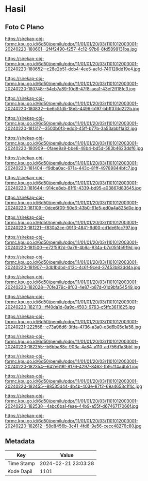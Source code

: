 # Hasil

## Foto C Plano

https://sirekap-obj-formc.kpu.go.id/6d50/pemilu/pdpr/11/01/01/20/03/1101012003001-20240220-180601--2f4f2490-f257-4c12-97b6-8fd5898131ba.jpg

https://sirekap-obj-formc.kpu.go.id/6d50/pemilu/pdpr/11/01/01/20/03/1101012003001-20240220-180652--c28e2b51-dcb4-4ee5-ae1d-740128dd19e4.jpg

https://sirekap-obj-formc.kpu.go.id/6d50/pemilu/pdpr/11/01/01/20/03/1101012003001-20240220-180748--54cb7a89-10d8-47f8-aea1-43ef2ff18fc3.jpg

https://sirekap-obj-formc.kpu.go.id/6d50/pemilu/pdpr/11/01/01/20/03/1101012003001-20240220-180832--be6c51d5-18e5-4496-b197-bbff37dd222b.jpg

https://sirekap-obj-formc.kpu.go.id/6d50/pemilu/pdpr/11/01/01/20/03/1101012003001-20240220-181317--3500b0f3-edc3-45ff-b77b-3a53abbf1a32.jpg

https://sirekap-obj-formc.kpu.go.id/6d50/pemilu/pdpr/11/01/01/20/03/1101012003001-20240220-180909--0faee9a9-bbe8-48b4-bd5d-583b4623ddf6.jpg

https://sirekap-obj-formc.kpu.go.id/6d50/pemilu/pdpr/11/01/01/20/03/1101012003001-20240220-181404--f9dba0ac-671a-443c-81ff-49789844bfc7.jpg

https://sirekap-obj-formc.kpu.go.id/6d50/pemilu/pdpr/11/01/01/20/03/1101012003001-20240220-181644--914ce8eb-81f9-4339-bd95-a03867d83645.jpg

https://sirekap-obj-formc.kpu.go.id/6d50/pemilu/pdpr/11/01/01/20/03/1101012003001-20240220-181109--0dce6f09-50e6-43b0-91e5-ed0a4a825d0e.jpg

https://sirekap-obj-formc.kpu.go.id/6d50/pemilu/pdpr/11/01/01/20/03/1101012003001-20240220-181221--f830a2ce-0913-4841-9d00-cd1de6fcc797.jpg

https://sirekap-obj-formc.kpu.go.id/6d50/pemilu/pdpr/11/01/01/20/03/1101012003001-20240220-181500--e72f592d-0a79-4b6a-934a-b7c05f459f9d.jpg

https://sirekap-obj-formc.kpu.go.id/6d50/pemilu/pdpr/11/01/01/20/03/1101012003001-20240220-181907--3db1bdbd-413c-4c6f-9ced-37453b83dd4a.jpg

https://sirekap-obj-formc.kpu.go.id/6d50/pemilu/pdpr/11/01/01/20/03/1101012003001-20240220-182028--70fe379c-8f03-4e87-b87d-01d9bfa54549.jpg

https://sirekap-obj-formc.kpu.go.id/6d50/pemilu/pdpr/11/01/01/20/03/1101012003001-20240220-182113--ff40da1d-8a9c-4503-9793-c5ffc3611625.jpg

https://sirekap-obj-formc.kpu.go.id/6d50/pemilu/pdpr/11/01/01/20/03/1101012003001-20240221-222558--c73a96d6-3fda-4736-a3a0-e3d6b05c1a58.jpg

https://sirekap-obj-formc.kpu.go.id/6d50/pemilu/pdpr/11/01/01/20/03/1101012003001-20240220-182255--b6bba88c-903a-4a84-a110-ad756d1a3bbf.jpg

https://sirekap-obj-formc.kpu.go.id/6d50/pemilu/pdpr/11/01/01/20/03/1101012003001-20240220-182354--642e618f-8176-4297-8463-fb9c114a4b51.jpg

https://sirekap-obj-formc.kpu.go.id/6d50/pemilu/pdpr/11/01/01/20/03/1101012003001-20240220-182455--88535d44-4b4b-403e-87f2-69a4653c1f4c.jpg

https://sirekap-obj-formc.kpu.go.id/6d50/pemilu/pdpr/11/01/01/20/03/1101012003001-20240220-182538--4abc6ba1-feae-44b9-a55f-d6746717066f.jpg

https://sirekap-obj-formc.kpu.go.id/6d50/pemilu/pdpr/11/01/01/20/03/1101012003001-20240220-182612--58d8456b-3c41-4fd8-9e56-cecc48276c80.jpg


## Metadata

| Key        | Value               |
| ---------- | ------------------- |
| Time Stamp | 2024-02-21 23:03:28 |
| Kode Dapil | 1101                |



